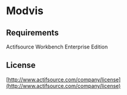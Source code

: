 # Modvis

## Requirements
Actifsource  Workbench Enterprise Edition

## License
[http://www.actifsource.com/company/license](http://www.actifsource.com/company/license)
